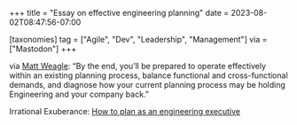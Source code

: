 +++
title = "Essay on effective engineering planning"
date = 2023-08-02T08:47:56-07:00

[taxonomies]
tag = ["Agile", "Dev", "Leadership", "Management"]
via = ["Mastodon"]
+++

via [Matt Weagle](https://hachyderm.io/@mweagle/110818448292546787): “By the end, you’ll be prepared to operate effectively within an existing planning process, balance functional and cross-functional demands, and diagnose how your current planning process may be holding Engineering and your company back.”

<!-- more -->

Irrational Exuberance: [How to plan as an engineering executive](https://lethain.com/planning/)
